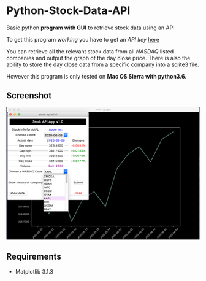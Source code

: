 # Python-Stock-Data-API
Basic python **program with GUI** to retrieve stock data using an API


To get this program *working* you have to get an *API key* <a href="https://www.alphavantage.co/support/#api-key">here</a>

You can retrieve all the relevant stock data from all *NASDAQ* listed companies and output the graph of the day close price. There is also the ability to store the day close data from a specific company into a sqlite3 file. 

However this program is only tested on **Mac OS Sierra with python3.6.**

## Screenshot

![Figure 1: Screenshot](https://github.com/anilyelin/Python-Stock-Data-API/blob/master/screenshot.png "Figure 1: Program Interface")


## Requirements
- Matplotlib 3.1.3
